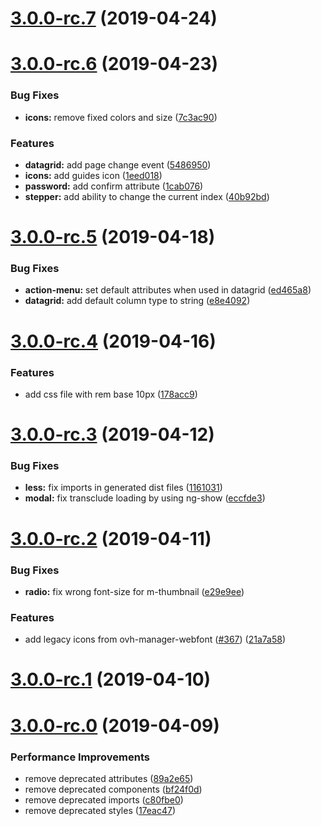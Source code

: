 # [3.0.0-rc.7](https://github.com/ovh-ux/ovh-ui-kit/compare/v3.0.0-rc.6...v3.0.0-rc.7) (2019-04-24)



# [3.0.0-rc.6](https://github.com/ovh-ux/ovh-ui-kit/compare/v3.0.0-rc.5...v3.0.0-rc.6) (2019-04-23)


### Bug Fixes

* **icons:** remove fixed colors and size ([7c3ac90](https://github.com/ovh-ux/ovh-ui-kit/commit/7c3ac90))


### Features

* **datagrid:** add page change event ([5486950](https://github.com/ovh-ux/ovh-ui-kit/commit/5486950))
* **icons:** add guides icon ([1eed018](https://github.com/ovh-ux/ovh-ui-kit/commit/1eed018))
* **password:** add confirm attribute ([1cab076](https://github.com/ovh-ux/ovh-ui-kit/commit/1cab076))
* **stepper:** add ability to change the current index ([40b92bd](https://github.com/ovh-ux/ovh-ui-kit/commit/40b92bd))



# [3.0.0-rc.5](https://github.com/ovh-ux/ovh-ui-kit/compare/v3.0.0-rc.4...v3.0.0-rc.5) (2019-04-18)


### Bug Fixes

* **action-menu:** set default attributes when used in datagrid ([ed465a8](https://github.com/ovh-ux/ovh-ui-kit/commit/ed465a8))
* **datagrid:** add default column type to string ([e8e4092](https://github.com/ovh-ux/ovh-ui-kit/commit/e8e4092))



# [3.0.0-rc.4](https://github.com/ovh-ux/ovh-ui-kit/compare/v3.0.0-rc.3...v3.0.0-rc.4) (2019-04-16)


### Features

* add css file with rem base 10px ([178acc9](https://github.com/ovh-ux/ovh-ui-kit/commit/178acc9))



# [3.0.0-rc.3](https://github.com/ovh-ux/ovh-ui-kit/compare/v3.0.0-rc.2...v3.0.0-rc.3) (2019-04-12)


### Bug Fixes

* **less:** fix imports in generated dist files ([1161031](https://github.com/ovh-ux/ovh-ui-kit/commit/1161031))
* **modal:** fix transclude loading by using ng-show ([eccfde3](https://github.com/ovh-ux/ovh-ui-kit/commit/eccfde3))



# [3.0.0-rc.2](https://github.com/ovh-ux/ovh-ui-kit/compare/v3.0.0-rc.1...v3.0.0-rc.2) (2019-04-11)


### Bug Fixes

* **radio:** fix wrong font-size for m-thumbnail ([e29e9ee](https://github.com/ovh-ux/ovh-ui-kit/commit/e29e9ee))


### Features

* add legacy icons from ovh-manager-webfont ([#367](https://github.com/ovh-ux/ovh-ui-kit/issues/367)) ([21a7a58](https://github.com/ovh-ux/ovh-ui-kit/commit/21a7a58))



# [3.0.0-rc.1](https://github.com/ovh-ux/ovh-ui-kit/compare/v3.0.0-rc.0...v3.0.0-rc.1) (2019-04-10)



# [3.0.0-rc.0](https://github.com/ovh-ux/ovh-ui-kit/compare/v2.29.0...v3.0.0-rc.0) (2019-04-09)


### Performance Improvements

* remove deprecated attributes ([89a2e65](https://github.com/ovh-ux/ovh-ui-kit/commit/89a2e65))
* remove deprecated components ([bf24f0d](https://github.com/ovh-ux/ovh-ui-kit/commit/bf24f0d))
* remove deprecated imports ([c80fbe0](https://github.com/ovh-ux/ovh-ui-kit/commit/c80fbe0))
* remove deprecated styles ([17eac47](https://github.com/ovh-ux/ovh-ui-kit/commit/17eac47))




